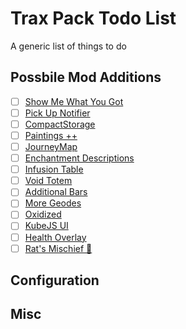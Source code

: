 # Trax Pack Todo List

A generic list of things to do

## Possbile Mod Additions

- [ ] [Show Me What You Got](https://modrinth.com/mod/show-me-what-you-got)
- [ ] [Pick Up Notifier](https://www.curseforge.com/minecraft/mc-mods/pick-up-notifier)
- [ ] [CompactStorage](https://www.curseforge.com/minecraft/mc-mods/compactstorage)
- [ ] [Paintings ++](https://www.curseforge.com/minecraft/mc-mods/paintings)
- [ ] [JourneyMap](https://www.curseforge.com/minecraft/mc-mods/journeymap)
- [ ] [Enchantment Descriptions](https://www.curseforge.com/minecraft/mc-mods/enchantment-descriptions)
- [ ] [Infusion Table](https://www.curseforge.com/minecraft/mc-mods/infusion-table)
- [ ] [Void Totem](https://www.curseforge.com/minecraft/mc-mods/voidtotem-fabric)
- [ ] [Additional Bars](https://www.curseforge.com/minecraft/mc-mods/additional-bars-fabric)
- [ ] [More Geodes](https://www.curseforge.com/minecraft/mc-mods/emerald-geodes)
- [ ] [Oxidized](https://www.curseforge.com/minecraft/mc-mods/oxidized)
- [ ] [KubeJS UI](https://www.curseforge.com/minecraft/mc-mods/kubejs-ui)
- [ ] [Health Overlay](https://www.curseforge.com/minecraft/mc-mods/health-overlay-fabric)
- [ ] [Rat's Mischief 🐀](https://www.curseforge.com/minecraft/mc-mods/rats-mischief)

## Configuration

## Misc
